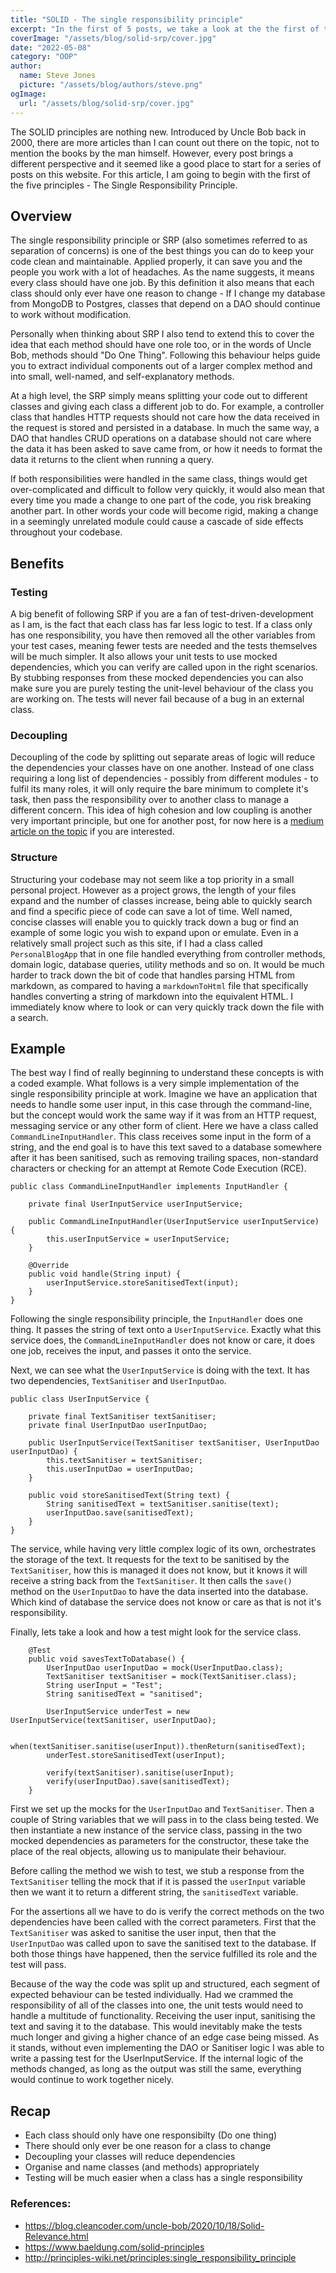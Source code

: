 ```yaml
---
title: "SOLID - The single responsibility principle"
excerpt: "In the first of 5 posts, we take a look at the the first of the five SOLID principles - the single responsibility principle"
coverImage: "/assets/blog/solid-srp/cover.jpg"
date: "2022-05-08"
category: "OOP"
author:
  name: Steve Jones
  picture: "/assets/blog/authors/steve.png"
ogImage:
  url: "/assets/blog/solid-srp/cover.jpg"
---
```


The SOLID principles are nothing new. Introduced by Uncle Bob back in 2000, there are more articles than I can count out there on the topic, not to mention the books by the man himself. However, every post brings a different perspective and it seemed like a good place to start for a series of posts on this website. For this article, I am going to begin with the first of the five principles - The Single Responsibility Principle.

## Overview

The single responsibility principle or SRP (also sometimes referred to as separation of concerns) is one of the best things you can do to keep your code clean and maintainable. Applied properly, it can save you and the people you work with a lot of headaches. As the name suggests, it means every class should have one job. By this definition it also means that each class should only ever have one reason to change - If I change my database from MongoDB to Postgres, classes that depend on a DAO should continue to work without modification.

Personally when thinking about SRP I also tend to extend this to cover the idea that each method should have one role too, or in the words of Uncle Bob, methods should "Do One Thing". Following this behaviour helps guide you to extract individual components out of a larger complex method and into small, well-named, and self-explanatory methods.

At a high level, the SRP simply means splitting your code out to different classes and giving each class a different job to do. For example, a controller class that handles HTTP requests should not care how the data received in the request is stored and persisted in a database. In much the same way, a DAO that handles CRUD operations on a database should not care where the data it has been asked to save came from, or how it needs to format the data it returns to the client when running a query.

If both responsibilities were handled in the same class, things would get over-complicated and difficult to follow very quickly, it would also mean that every time you made a change to one part of the code, you risk breaking another part. In other words your code will become rigid, making a change in a seemingly unrelated module could cause a cascade of side effects throughout your codebase.

## Benefits

### Testing

A big benefit of following SRP if you are a fan of test-driven-development as I am, is the fact that each class has far less logic to test. If a class only has one responsibility, you have then removed all the other variables from your test cases, meaning fewer tests are needed and the tests themselves will be much simpler. It also allows your unit tests to use mocked dependencies, which you can verify are called upon in the right scenarios. By stubbing responses from these mocked dependencies you can also make sure you are purely testing the unit-level behaviour of the class you are working on. The tests will never fail because of a bug in an external class.

### Decoupling

Decoupling of the code by splitting out separate areas of logic will reduce the dependencies your classes have on one another. Instead of one class requiring a long list of dependencies - possibly from different modules - to fulfil its many roles, it will only require the bare minimum to complete it's task, then pass the responsibility over to another class to manage a different concern. This idea of high cohesion and low coupling is another very important principle, but one for another post, for now here is a [medium article on the topic](https://medium.com/clarityhub/low-coupling-high-cohesion-3610e35ac4a6) if you are interested.

### Structure

Structuring your codebase may not seem like a top priority in a small personal project. However as a project grows, the length of your files expand and the number of classes increase, being able to quickly search and find a specific piece of code can save a lot of time. Well named, concise classes will enable you to quickly track down a bug or find an example of some logic you wish to expand upon or emulate. Even in a relatively small project such as this site, if I had a class called `PersonalBlogApp` that in one file handled everything from controller methods, domain logic, database queries, utility methods and so on. It would be much harder to track down the bit of code that handles parsing HTML from markdown, as compared to having a `markdownToHtml` file that specifically handles converting a string of markdown into the equivalent HTML. I immediately know where to look or can very quickly track down the file with a search.

## Example

The best way I find of really beginning to understand these concepts is with a coded example. What follows is a very simple implementation of the single responsibility principle at work. Imagine we have an application that needs to handle some user input, in this case through the command-line, but the concept would work the same way if it was from an HTTP request, messaging service or any other form of client. Here we have a class called `CommandLineInputHandler`. This class receives some input in the form of a string, and the end goal is to have this text saved to a database somewhere after it has been sanitised, such as removing trailing spaces, non-standard characters or checking for an attempt at Remote Code Execution (RCE).

```
public class CommandLineInputHandler implements InputHandler {

    private final UserInputService userInputService;

    public CommandLineInputHandler(UserInputService userInputService) {
        this.userInputService = userInputService;
    }

    @Override
    public void handle(String input) {
        userInputService.storeSanitisedText(input);
    }
}
```

Following the single responsibility principle, the `InputHandler` does one thing. It passes the string of text onto a `UserInputService`. Exactly what this service does, the `CommandLineInputHandler` does not know or care, it does one job, receives the input, and passes it onto the service.

Next, we can see what the `UserInputService` is doing with the text. It has two dependencies, `TextSanitiser` and `UserInputDao`.

```
public class UserInputService {

    private final TextSanitiser textSanitiser;
    private final UserInputDao userInputDao;

    public UserInputService(TextSanitiser textSanitiser, UserInputDao userInputDao) {
        this.textSanitiser = textSanitiser;
        this.userInputDao = userInputDao;
    }

    public void storeSanitisedText(String text) {
        String sanitisedText = textSanitiser.sanitise(text);
        userInputDao.save(sanitisedText);
    }
}
```

The service, while having very little complex logic of its own, orchestrates the storage of the text. It requests for the text to be sanitised by the `TextSanitiser`, how this is managed it does not know, but it knows it will receive a string back from the `TextSanitiser`. It then calls the `save()` method on the `UserInputDao` to have the data inserted into the database. Which kind of database the service does not know or care as that is not it's responsibility.

Finally, lets take a look and how a test might look for the service class.

```
    @Test
    public void savesTextToDatabase() {
        UserInputDao userInputDao = mock(UserInputDao.class);
        TextSanitiser textSanitiser = mock(TextSanitiser.class);
        String userInput = "Test";
        String sanitisedText = "sanitised";

        UserInputService underTest = new UserInputService(textSanitiser, userInputDao);

        when(textSanitiser.sanitise(userInput)).thenReturn(sanitisedText);
        underTest.storeSanitisedText(userInput);

        verify(textSanitiser).sanitise(userInput);
        verify(userInputDao).save(sanitisedText);
    }
```

First we set up the mocks for the `UserInputDao` and `TextSanitiser`. Then a couple of String variables that we will pass in to the class being tested. We then instantiate a new instance of the service class, passing in the two mocked dependencies as parameters for the constructor, these take the place of the real objects, allowing us to manipulate their behaviour.

Before calling the method we wish to test, we stub a response from the `TextSanitiser` telling the mock that if it is passed the `userInput` variable then we want it to return a different string, the `sanitisedText` variable.

For the assertions all we have to do is verify the correct methods on the two dependencies have been called with the correct parameters. First that the `TextSanitiser` was asked to sanitise the user input, then that the `UserInputDao` was called upon to save the sanitised text to the database. If both those things have happened, then the service fulfilled its role and the test will pass.

Because of the way the code was split up and structured, each segment of expected behaviour can be tested individually. Had we crammed the responsibility of all of the classes into one, the unit tests would need to handle a multitude of functionality. Receiving the user input, sanitising the text and saving it to the database. This would inevitably make the tests much longer and giving a higher chance of an edge case being missed. As it stands, without even implementing the DAO or Sanitiser logic I was able to write a passing test for the UserInputService. If the internal logic of the methods changed, as long as the output was still the same, everything would continue to work together nicely.

## Recap

- Each class should only have one responsibilty (Do one thing)
- There should only ever be one reason for a class to change
- Decoupling your classes will reduce dependencies
- Organise and name classes (and methods) appropriately
- Testing will be much easier when a class has a single responsibility

### References:

- https://blog.cleancoder.com/uncle-bob/2020/10/18/Solid-Relevance.html
- https://www.baeldung.com/solid-principles
- http://principles-wiki.net/principles:single_responsibility_principle
